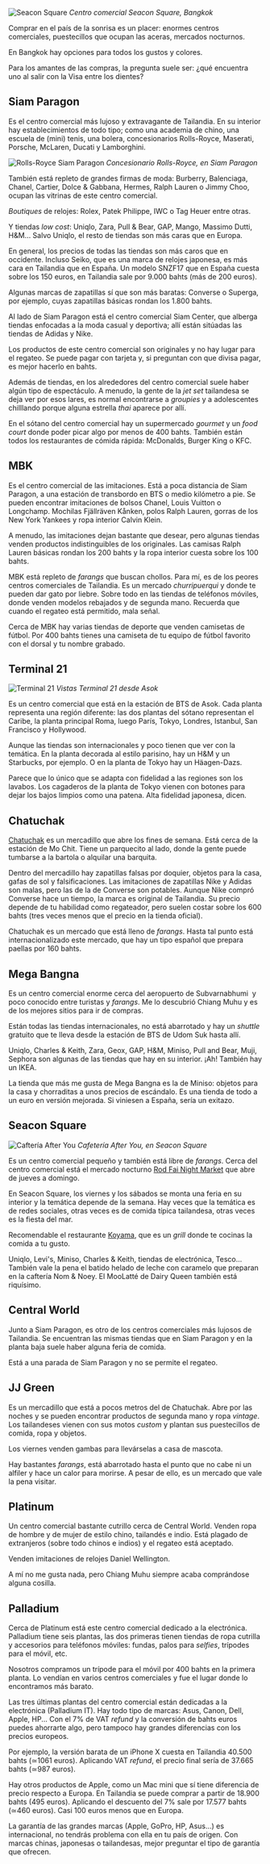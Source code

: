 ![Seacon Square](https://lh3.googleusercontent.com/1rLr2c9k7AN04eHdYA1dHoJqZUcpEe0I-CZd35NXbvVi91sv7KYqrrbFUmqvGi6-qcPkUMGjiVU7opOk_D3JbEiRGdFkXwj1BJrMT5USe9Wayt4MrT1H_H-QeUZESlfjHCE3uRyAzHL0v3FQOg0i4rNKGDJDbeJnN-YuDeWeJd2mQ34JQL_NoiufmuxWt7Jmpsn4usHURBJq192J901xPIoCck8Y9yPMDrIuJ18S1Fp8mDHiqskysZTq-KqrDLS_v3DEQgzXqLwdXsbxxyLR2jxi3z8-tPhhlT6NgEi5wCZ7tNCBO1qsXOn3MnP5RowCVYFJS-T3PvJShbqP_QYNEZII63L1qiMHfixDZpiaXnkESLrP-gkBNOq3wityQRukcUJkgaZfQ108_GJ2LM0_g-rc4kOmyUQ63zPhSKlZzoYoodjUZVMLvCRnF9Z8f4IiGpBO4IDYiCe-aUjD2sBFvvdzkk1Ni_2zUIVaFUzUoX8B0PlXCFabVd5nv7JZGJ38ywUS78omRQmn6TRCQOB3ta0WySGl2hWY23puTK894401q5Z8BPzHqXwa-OxcOkt4O66vzT0jYp98PZmX9-uFaLzW0VyYm9CIebkjR2063KGhzuQmvQQrddOgOXmdqqj8zhJRJ8Gs9vIxvbVG-XLXiWBmCcaQr9kVWw=w620-h826-no)
*Centro comercial Seacon Square, Bangkok*

Comprar en el país de la sonrisa es un placer: enormes centros comerciales, puestecillos que ocupan las aceras, mercados nocturnos.

En Bangkok hay opciones para todos los gustos y colores. 

Para los amantes de las compras, la pregunta suele ser: ¿qué encuentra uno al salir con la Visa entre los dientes?

## Siam Paragon

Es el centro comercial más lujoso y extravagante de Tailandia. En su interior hay establecimientos de todo tipo; como una academia de chino, una escuela de (mini) tenis, una bolera, concesionarios Rolls-Royce, Maserati, Porsche, McLaren, Ducati y Lamborghini.

![Rolls-Royce Siam Paragon](https://lh3.googleusercontent.com/UNauebkyX3EvinPACGBE5sR56uIduri5uvDgr1dwmhq3TkWD64bVg2-p2XsbuXoN7i_ZG1sRsZL-uMdDoH1PMduYBN2qegf38TsDo2ERugiyXn-CBQTYdZJK8VbJjxVvviPUzjh7eEKBPowvmjTPkuSziGM4yv1p9Vzg_Z6WBwRFCNDWHp95AVi9dV1kkSwgADBU8uhdcxGFkceqJ1L8GfnuCaUxoyMQsCPc65OKf4RJNbQWRz12Hzmcc2osVPvzEWeydgxfW96QIKoq-g7YMI-KR3fIdULPSFjAMEaH_8X4DFa-9rtBxGFBlz0Mr8EVkXE16sg3A6zlKn4fkT7N9HvrTuRlnAGfZ5udAStI7zxyu0GBd1iGwMDv-ZAqgYN5vhLf8b7df4TlOkb69XJQdHJbJlVHBOo4xrTHBx20kiBVKm2kz04dIR1FdjnJzosb4dGV4F0SSQoaJQAqLdZdpyRBaFKhRoSk0gzspL1tPROhTz73L1LLL0jH4QUYVJ5nFQNMflEBQgWR_D_7Nene1MFZd-5xLKFb7CMakU18jbp_9b6ckc8qdI3FhlyB3JO3jABDflaFE-59XyWD9_A9773qMfBvfE9XtUJy5oHKLxVrMXaW4QWI4-vBgWofI8B3VgT1q5Y0Lh3A7g5640x_XyfS5nH5XzeOaQ=s800-no)
*Concesionario Rolls-Royce, en Siam Paragon*

También está repleto de grandes firmas de moda: Burberry, Balenciaga, Chanel, Cartier, Dolce & Gabbana, Hermes, Ralph Lauren o Jimmy Choo, ocupan las vitrinas de este centro comercial.

*Boutiques* de relojes: Rolex, Patek Philippe, IWC o Tag Heuer entre otras.

Y tiendas *low cost*: Uniqlo, Zara, Pull & Bear, GAP, Mango, Massimo Dutti, H&M... Salvo Uniqlo, el resto de tiendas son más caras que en Europa.

En general, los precios de todas las tiendas son más caros que en occidente. Incluso Seiko, que es una marca de relojes japonesa, es más cara en Tailandia que en España. Un modelo SNZF17 que en España cuesta sobre los 150 euros, en Tailandia sale por 9.000 bahts (más de 200 euros).

Algunas marcas de zapatillas sí que son más baratas: Converse o Superga, por ejemplo, cuyas zapatillas básicas rondan los 1.800 bahts.

Al lado de Siam Paragon está el centro comercial Siam Center, que alberga tiendas enfocadas a la moda casual y deportiva; allí están sitúadas las tiendas de Adidas y Nike.

Los productos de este centro comercial son originales y no hay lugar para el regateo. Se puede pagar con tarjeta y, si preguntan con que divisa pagar, es mejor hacerlo en bahts.

Además de tiendas, en los alrededores del centro comercial suele haber algún tipo de espectáculo. A menudo, la gente de la *jet set* tailandesa se deja ver por esos lares, es normal encontrarse a *groupies* y a adolescentes chilllando porque alguna estrella *thai* aparece por allí.

En el sótano del centro comercial hay un supermercado *gourmet* y un *food court* donde poder picar algo por menos de 400 bahts. También están todos los restaurantes de cómida rápida: McDonalds, Burger King o KFC.

## MBK

Es el centro comercial de las imitaciones. Está a poca distancia de Siam Paragon, a una estación de transbordo en BTS o medio kilómetro a pie. Se pueden encontrar imitaciones de bolsos Chanel, Louis Vuitton o Longchamp. Mochilas Fjällräven Kånken, polos Ralph Lauren, gorras de los New York Yankees y ropa interior Calvin Klein.

A menudo, las imitaciones dejan bastante que desear, pero algunas tiendas venden productos indistinguibles de los originales. Las camisas Ralph Lauren básicas rondan los 200 bahts y la ropa interior cuesta sobre los 100 bahts.

MBK está repleto de *farangs* que buscan chollos. Para mí, es de los peores centros comerciales de Tailandia. Es un mercado *churripuerqui* y donde te pueden dar gato por liebre. Sobre todo en las tiendas de teléfonos móviles, donde venden modelos rebajados y de segunda mano. Recuerda que cuando el regateo está permitido, mala señal.

Cerca de MBK hay varias tiendas de deporte que venden camisetas de fútbol. Por 400 bahts tienes una camiseta de tu equipo de fútbol favorito con el dorsal y tu nombre grabado.

## Terminal 21

![Terminal 21](https://lh3.googleusercontent.com/Q07b0lKAFvX-Sd525-Sl6KZYJhNVBrgARhNEYWexZ6Tbx-3AnVQJFTQxL0jb23feCwK3S73sViA8ZPSGT80nA53FP6CJS2UGH3pEZ3l5vdM-kp7acm085LsNviYmnMMcOGQijvp1-CG8CTHWlupy1XK_CGaYMF-l64y0mPsfpi0z-ZopJe0tudwlpokOUr3936smYX0Tep9rGfgLd37yRnb_X8W4rchHPOIucppdLYlLx_-OdOP3Yyx_dOF_tKzevAF-gdDv-lLvShI6vcYiiOiZZKxNKayuL5mpzLBpMxLrf38XBz3Pn9wbXzrR8c-oXkEkJrJst_qkm--HZDof3B2F1ojEg-Y6glrdxvqiR7yFP6V88t5S1GW0ETC4CQ5djzlFRVoIufoGnxa_G-wAQoWUekGEW2yasaiUxsVzmJHcqu1iD5ZV_Xg70dX6PWJcC1n-urdGtWIYPMUOVUP0RB-dCXPO_1xwbaEteGGmeFPTQBywDhAGnDpw7oKp7torhW3ICzUvJz0tEvllWFU72l9sO_SOccZtZOaWbpynQSbZmZwTAqhY3IJ3GvbgJXtEc1-zyI5ARRgc8cyRAG1wL9caYKSbOCSedaRzqF5B_vHQhnH-5GNzkg0i9k9AojaJTpIvJZyrDv3DpBNRufmASU9xFA-VsFOPbA=w800-no)
*Vistas Terminal 21 desde Asok*

Es un centro comercial que está en la estación de BTS de Asok. Cada planta representa una región diferente: las dos plantas del sótano representan el Caribe, la planta principal Roma, luego París, Tokyo, Londres, Istanbul, San Francisco y Hollywood.

Aunque las tiendas son internacionales y poco tienen que ver con la temática. En la planta decorada al estilo parisino, hay un H&M y un Starbucks, por ejemplo. O en la planta de Tokyo hay un Häagen-Dazs.

Parece que lo único que se adapta con fidelidad a las regiones son los lavabos. Los cagaderos de la planta de Tokyo vienen con botones para dejar los bajos limpios como una patena. Alta fidelidad japonesa, dicen.

## Chatuchak

[Chatuchak](https://nomoresheet.es/chatuchak) es un mercadillo que abre los fines de semana. Está cerca de la estación de Mo Chit. Tiene un parquecito al lado, donde la gente puede tumbarse a la bartola o alquilar una barquita.

Dentro del mercadillo hay zapatillas falsas por doquier, objetos para la casa, gafas de sol y falsificaciones. Las imitaciones de zapatillas Nike y Adidas son malas, pero las de la de Converse son potables. Aunque Nike compró Converse hace un tiempo, la marca es original de Tailandia. Su precio depende de tu habilidad como regateador, pero suelen costar sobre los 600 bahts (tres veces menos que el precio en la tienda oficial).

Chatuchak es un mercado que está lleno de *farangs*. Hasta tal punto está internacionalizado este mercado, que hay un tipo español que prepara paellas por 160 bahts.

## Mega Bangna

Es un centro comercial enorme cerca del aeropuerto de Subvarnabhumi  y poco conocido entre turistas y *farangs*. Me lo descubrió Chiang Muhu y es de los mejores sitios para ir de compras.

Están todas las tiendas internacionales, no está abarrotado y hay un *shuttle* gratuito que te lleva desde la estación de BTS de Udom Suk hasta allí.

Uniqlo, Charles & Keith, Zara, Geox, GAP, H&M, Miniso, Pull and Bear, Muji, Sephora son algunas de las tiendas que hay en su interior. ¡Ah! También hay un IKEA.

La tienda que más me gusta de Mega Bangna es la de Miniso: objetos para la casa y chorraditas a unos precios de escándalo. Es una tienda de todo a un euro en versión mejorada. Si viniesen a España, sería un exitazo.

## Seacon Square

![Caftería After You](https://lh3.googleusercontent.com/pI86QW5Rgc6KZUJzRw_J9NWR96K2VB76njtrIb-V-0z_QYWUyYYkLicAiev2pK4oG8bYfNCwXXNtPKS4Zlbba-JT8THLxvbEukWeIr32yvu57iXXPtQTARAHMFUVcx38cwdd1tbLji_Ed2Kr6AL0r81hbqgKvqR3hbu1cdJZ5VUEynMZakmJ4-F8IPw_4BT4asucEYhTES5W-jkDml3DJHxcPHH4iciBoBR2GC4wA-m66iYiTnOjEoKy044Id25EX6RoYUbEWB8rPFO24nAHZKc9GFqbHm9G0ivUKWc8e8RywB-ha8zrXUXJQrQGrmMQsUkq9ebU5XTdWfpa77kMK6nM5EQrVt9WCkTgqG1c1oe2HnkuhwAnb6kUn4hvlNSYasGHJbAKHQ6YYC0e9Op_jpIb8OA0zrn63Be_rquUpvVFEkxtRW_U95Ej5x27fmwkGnvUaSvWS6j10BWa9AQQhnKyr09b7FJG-9uvxrBpxH7PFm4M1T5YqXE20lwn2ymDvzx7oSJ1iy3ryWyhEOCMFhfeGw9uTJhsBXTzOxq4JAE8BDotf3G4XJtdXelsfKk7XPHrayPw4u81Hoagj2KYW15vrArEQzKLKxDIkyOcjvSReCK5u3ij63uWUrEMzqDHfFCGi0XqIpgrMKXwNPC65_WSru8Ebpk8-A=w800-no)
*Cafetería After You, en Seacon Square*

Es un centro comercial pequeño y también está libre de *farangs*. Cerca del centro comercial está el mercado nocturno [Rod Fai Night Market](https://nomoresheet.es/rod-fai) que abre de jueves a domingo.

En Seacon Square, los viernes y los sábados se monta una feria en su interior y la temática depende de la semana. Hay veces que la temática es de redes sociales, otras veces es de comida típica tailandesa, otras veces es la fiesta del mar.

Recomendable el restaurante [Koyama](https://nomoresheet.es/restaurante-bangkok), que es un *grill* donde te cocinas la comida a tu gusto.

Uniqlo, Levi's, Miniso, Charles & Keith, tiendas de electrónica, Tesco... También vale la pena el batido helado de leche con caramelo que preparan en la caftería Nom & Noey. El MooLatté de Dairy Queen también está riquísimo.

## Central World

Junto a Siam Paragon, es otro de los centros comerciales más lujosos de Tailandia. Se encuentran las mismas tiendas que en Siam Paragon y en la planta baja suele haber alguna feria de comida.

Está a una parada de Siam Paragon y no se permite el regateo.

## JJ Green

Es un mercadillo que está a pocos metros del de Chatuchak. Abre por las noches y se pueden encontrar productos de segunda mano y ropa *vintage*. Los tailandeses vienen con sus motos *custom* y plantan sus puestecillos de comida, ropa y objetos.

Los viernes venden gambas para llevárselas a casa de mascota.

Hay bastantes *farangs*, está abarrotado hasta el punto que no cabe ni un alfiler y hace un calor para morirse. A pesar de ello, es un mercado que vale la pena visitar.

## Platinum

Un centro comercial bastante cutrillo cerca de Central World. Venden ropa de hombre y de mujer de estilo chino, tailandés e indio. Está plagado de extranjeros (sobre todo chinos e indios) y el regateo está aceptado.

Venden imitaciones de relojes Daniel Wellington.

A mí no me gusta nada, pero Chiang Muhu siempre acaba comprándose alguna cosilla.

## Palladium

Cerca de Platinum está este centro comercial dedicado a la electrónica. Palladium tiene seis plantas, las dos primeras tienen tiendas de ropa cutrilla y accesorios para teléfonos móviles: fundas, palos para *selfies*, trípodes para el móvil, etc.

Nosotros compramos un trípode para el móvil por 400 bahts en la primera planta. Lo vendían en varios centros comerciales y fue el lugar donde lo encontramos más barato.

Las tres últimas plantas del centro comercial están dedicadas a la electrónica (Palladium IT). Hay todo tipo de marcas: Asus, Canon, Dell, Apple, HP... Con el 7% de VAT *refund* y la conversión de bahts euros puedes ahorrarte algo, pero tampoco hay grandes diferencias con los precios europeos.

Por ejemplo, la versión barata de un iPhone X cuesta en Tailandia 40.500 bahts (≃1061 euros). Aplicando VAT *refund*, el precio final sería de 37.665 bahts (≃987 euros).

Hay otros productos de Apple, como un Mac mini que sí tiene diferencia de precio respecto a Europa. En Tailandia se puede comprar a partir de 18.900 bahts (495 euros). Aplicando el descuento del 7% sale por 17.577 bahts (≃460 euros). Casi 100 euros menos que en Europa.

La garantía de las grandes marcas (Apple, GoPro, HP, Asus...) es internacional, no tendrás problema con ella en tu país de origen. Con marcas chinas, japonesas o tailandesas, mejor preguntar el tipo de garantía que ofrecen.